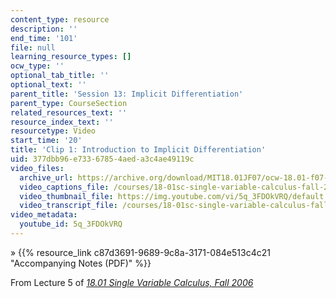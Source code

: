```yaml
---
content_type: resource
description: ''
end_time: '101'
file: null
learning_resource_types: []
ocw_type: ''
optional_tab_title: ''
optional_text: ''
parent_title: 'Session 13: Implicit Differentiation'
parent_type: CourseSection
related_resources_text: ''
resource_index_text: ''
resourcetype: Video
start_time: '20'
title: 'Clip 1: Introduction to Implicit Differentiation'
uid: 377dbb96-e733-6785-4aed-a3c4ae49119c
video_files:
  archive_url: https://archive.org/download/MIT18.01JF07/ocw-18.01-f07-lec05_300k.mp4
  video_captions_file: /courses/18-01sc-single-variable-calculus-fall-2010/36f93413ea245b2d8e03a3e9041b4205_5q_3FDOkVRQ.vtt
  video_thumbnail_file: https://img.youtube.com/vi/5q_3FDOkVRQ/default.jpg
  video_transcript_file: /courses/18-01sc-single-variable-calculus-fall-2010/a6f84bb9a3e86bb369ccfe1e7f3dcf02_5q_3FDOkVRQ.pdf
video_metadata:
  youtube_id: 5q_3FDOkVRQ
---
```


» {{% resource_link c87d3691-9689-9c8a-3171-084e513c4c21 "Accompanying Notes (PDF)" %}}

From Lecture 5 of [_18.01 Single Variable Calculus, Fall 2006_](/courses/18-01-single-variable-calculus-fall-2006/video_galleries/video-lectures)



